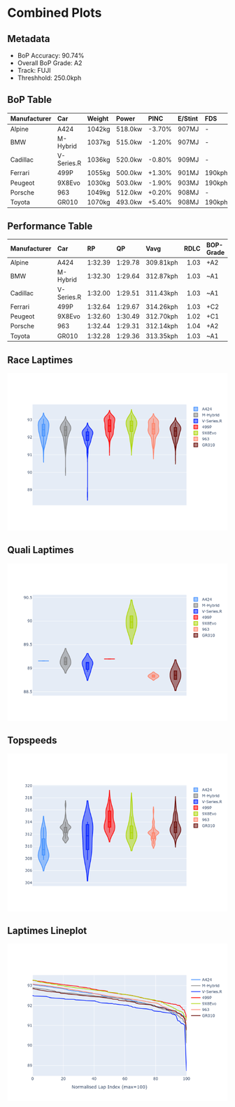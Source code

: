 # Combined Plots

## Metadata

- BoP Accuracy: 90.74%
- Overall BoP Grade: A2
- Track: FUJI
- Threshhold: 250.0kph

## BoP Table
| Manufacturer   | Car        | Weight   | Power   | PINC   | E/Stint   | FDS    | RDP    | QDP    | TDP   |
|:---------------|:-----------|:---------|:--------|:-------|:----------|:-------|:-------|:-------|:------|
| Alpine         | A424       | 1042kg   | 518.0kw | -3.70% | 907MJ     | -      | 49.77% | 25.00% | 9.44% |
| BMW            | M-Hybrid   | 1037kg   | 515.0kw | -1.20% | 907MJ     | -      | 49.88% | 60.00% | 6.84% |
| Cadillac       | V-Series.R | 1036kg   | 520.0kw | -0.80% | 909MJ     | -      | 46.63% | 75.00% | 3.70% |
| Ferrari        | 499P       | 1055kg   | 500.0kw | +1.30% | 901MJ     | 190kph | 53.04% | 11.11% | 7.86% |
| Peugeot        | 9X8Evo     | 1030kg   | 503.0kw | -1.90% | 903MJ     | 190kph | 51.88% | 40.00% | 2.90% |
| Porsche        | 963        | 1049kg   | 512.0kw | +0.20% | 908MJ     | -      | 48.03% | 20.00% | 5.44% |
| Toyota         | GR010      | 1070kg   | 493.0kw | +5.40% | 908MJ     | 190kph | 49.73% | 33.33% | 7.04% |

## Performance Table
| Manufacturer   | Car        | RP      | QP      | Vavg      |   RDLC | BOP-Grade   | Match   |
|:---------------|:-----------|:--------|:--------|:----------|-------:|:------------|:--------|
| Alpine         | A424       | 1:32.39 | 1:29.78 | 309.81kph |   1.03 | +A2         | 93.40%  |
| BMW            | M-Hybrid   | 1:32.30 | 1:29.64 | 312.87kph |   1.03 | ~A1         | 99.52%  |
| Cadillac       | V-Series.R | 1:32.00 | 1:29.51 | 311.43kph |   1.03 | ~A1         | 98.89%  |
| Ferrari        | 499P       | 1:32.64 | 1:29.67 | 314.26kph |   1.03 | +C2         | 73.57%  |
| Peugeot        | 9X8Evo     | 1:32.60 | 1:30.49 | 312.70kph |   1.02 | +C1         | 79.64%  |
| Porsche        | 963        | 1:32.44 | 1:29.31 | 312.14kph |   1.04 | +A2         | 90.14%  |
| Toyota         | GR010      | 1:32.28 | 1:29.36 | 313.35kph |   1.03 | ~A1         | 100.00% |

## Race Laptimes
![Race Laptimes](images/race_violin.png)

## Quali Laptimes
![Quali Laptimes](images/quali_violin.png)

## Topspeeds
![Topspeeds](images/topspeed_violin.png)

## Laptimes Lineplot
![Laptimes Lineplot](images/laptime_line.png)

